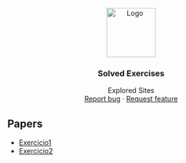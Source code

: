 <p align="center">
  <a href="https://example.com/">
    <img src="https://d1lxw433sfxlv8.cloudfront.net/posts/486x270_7bbd54900f68a2157f58e8d870272619.JPG" alt="Logo" width=100 height=100>
  </a>

  <h3 align="center">Solved Exercises</h3>

  <p align="center">
    Explored Sites
    <br>
    <a href="https://reponame/issues/new?template=bug.md">Report bug</a>
    ·
    <a href="https://reponame/issues/new?template=feature.md&labels=feature">Request feature</a>
  </p>
</p>


## Papers

- [Exercicio1](https://reponame/blob/master/editorconfig)
- [Exercicio2](#exercises)



